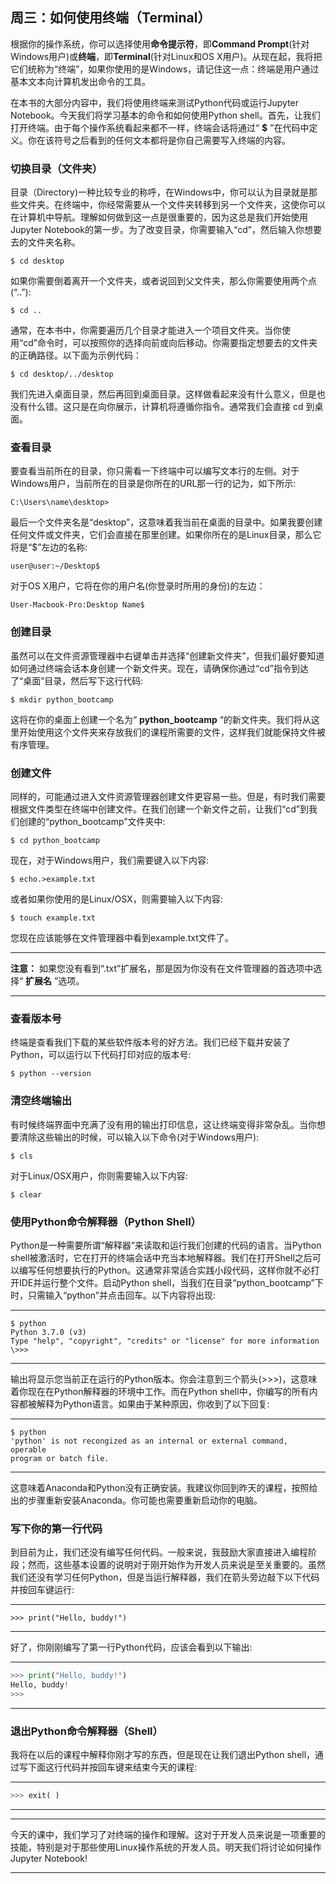 ## 周三：如何使用终端（Terminal）
根据你的操作系统，你可以选择使用**命令提示符**，即**Command Prompt**(针对Windows用户)或**终端**，即**Terminal**(针对Linux和OS X用户)。从现在起，我将把它们统称为“终端”，如果你使用的是Windows，请记住这一点：终端是用户通过基本文本向计算机发出命令的工具。

在本书的大部分内容中，我们将使用终端来测试Python代码或运行Jupyter Notebook。今天我们将学习基本的命令和如何使用Python shell。首先，让我们打开终端。由于每个操作系统看起来都不一样，终端会话将通过“ **$** ”在代码中定义。你在该符号之后看到的任何文本都将是你自己需要写入终端的内容。

### 切换目录（文件夹）

目录（Directory)一种比较专业的称呼，在Windows中，你可以认为目录就是那些文件夹。在终端中，你经常需要从一个文件夹转移到另一个文件夹，这使你可以在计算机中导航。理解如何做到这一点是很重要的，因为这总是我们开始使用Jupyter Notebook的第一步。为了改变目录，你需要输入“cd”，然后输入你想要去的文件夹名称。

```shell
$ cd desktop
```

如果你需要倒着离开一个文件夹，或者说回到父文件夹，那么你需要使用两个点(“..”):

```shell
$ cd ..
```

通常，在本书中，你需要遍历几个目录才能进入一个项目文件夹。当你使用“cd”命令时，可以按照你的选择向前或向后移动。你需要指定想要去的文件夹的正确路径。以下面为示例代码：

```shell
$ cd desktop/../desktop
```
我们先进入桌面目录，然后再回到桌面目录。这样做看起来没有什么意义，但是也没有什么错。这只是在向你展示，计算机将遵循你指令。通常我们会直接 cd 到桌面。

### 查看目录
要查看当前所在的目录，你只需看一下终端中可以编写文本行的左侧。对于Windows用户，当前所在的目录是你所在的URL那一行的记为，如下所示:
```shell
C:\Users\name\desktop>
```
最后一个文件夹名是“desktop”，这意味着我当前在桌面的目录中。如果我要创建任何文件或文件夹，它们会直接在那里创建。如果你所在的是Linux目录，那么它将是“$”左边的名称:
```shell
user@user:~/Desktop$
```
对于OS X用户，它将在你的用户名(你登录时所用的身份)的左边：

```shell
User-Macbook-Pro:Desktop Name$
```

### 创建目录
虽然可以在文件资源管理器中右键单击并选择“创建新文件夹”，但我们最好要知道如何通过终端会话本身创建一个新文件夹。现在，请确保你通过“cd”指令到达了“桌面”目录，然后写下这行代码:
```shell
$ mkdir python_bootcamp
```
这将在你的桌面上创建一个名为“ **python_bootcamp** “的新文件夹。我们将从这里开始使用这个文件夹来存放我们的课程所需要的文件，这样我们就能保持文件被有序管理。

### 创建文件
同样的，可能通过进入文件资源管理器创建文件更容易一些。但是，有时我们需要根据文件类型在终端中创建文件。在我们创建一个新文件之前，让我们“cd”到我们创建的“python_bootcamp”文件夹中:
```shell
$ cd python_bootcamp
```
现在，对于Windows用户，我们需要键入以下内容:
```shell
$ echo.>example.txt
```
或者如果你使用的是Linux/OSX，则需要输入以下内容:
```shell
$ touch example.txt
```
您现在应该能够在文件管理器中看到example.txt文件了。

----
**注意：** 如果您没有看到“.txt”扩展名，那是因为你没有在文件管理器的首选项中选择“ **扩展名** ”选项。

----

### 查看版本号
终端是查看我们下载的某些软件版本号的好方法。我们已经下载并安装了Python，可以运行以下代码打印对应的版本号:
```shell
$ python --version
```
### 清空终端输出

有时候终端界面中充满了没有用的输出打印信息，这让终端变得非常杂乱。当你想要清除这些输出的时候，可以输入以下命令(对于Windows用户):
```shell
$ cls
```
对于Linux/OSX用户，你则需要输入以下内容:
```shell
$ clear
```

### 使用Python命令解释器（Python Shell）

Python是一种需要所谓“解释器”来读取和运行我们创建的代码的语言。当Python shell被激活时，它在打开的终端会话中充当本地解释器。我们在打开Shell之后可以编写任何想要执行的Python。这通常非常适合实践小段代码，这样你就不必打开IDE并运行整个文件。启动Python shell，当我们在目录“python_bootcamp”下时，只需输入“python”并点击回车。以下内容将出现:

---

```shell
$ python
Python 3.7.0 (v3)
Type "help", "copyright", "credits" or "license" for more information
\>>>
```
---

输出将显示您当前正在运行的Python版本。你会注意到三个箭头(>>>)，这意味着你现在在Python解释器的环境中工作。而在Python shell中，你编写的所有内容都被解释为Python语言。如果由于某种原因，你收到了以下回复:

---
```shell
$ python
'python' is not recongized as an internal or external command, operable 
program or batch file.
```
---

这意味着Anaconda和Python没有正确安装。我建议你回到昨天的课程，按照给出的步骤重新安装Anaconda。你可能也需要重新启动你的电脑。

### 写下你的第一行代码

到目前为止，我们还没有编写任何代码。一般来说，我鼓励大家直接进入编程阶段；然而，这些基本设置的说明对于刚开始作为开发人员来说是至关重要的。虽然我们还没有学习任何Python，但是当运行解释器，我们在箭头旁边敲下以下代码并按回车键运行:

---
```shell
>>> print("Hello, buddy!")
```
---

好了，你刚刚编写了第一行Python代码，应该会看到以下输出:

---
```python
>>> print("Hello, buddy!")
Hello, buddy!
>>>
```
---

### 退出Python命令解释器（Shell）

我将在以后的课程中解释你刚才写的东西，但是现在让我们退出Python shell，通过写下面这行代码并按回车键来结束今天的课程:

---
```python
>>> exit( )
```
---

----

今天的课中，我们学习了对终端的操作和理解。这对于开发人员来说是一项重要的技能，特别是对于那些使用Linux操作系统的开发人员。明天我们将讨论如何操作Jupyter Notebook!

----

